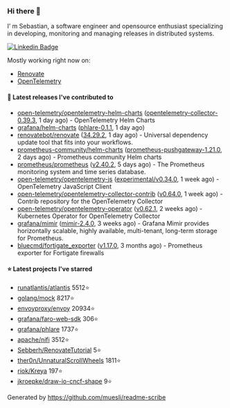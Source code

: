 ### Hi there 👋

I’ m Sebastian, a software engineer and opensource enthusiast specializing in developing, monitoring and managing releases in distributed systems.

[![Linkedin Badge](https://img.shields.io/badge/-LinkedIn-blue?style=flat&logo=Linkedin&logoColor=white&link=https://www.linkedin.com/in/sebastian-poxhofer/)](https://www.linkedin.com/in/sebastian-poxhofer/)

Mostly working right now on:
- [Renovate](https://github.com/renovatebot/renovate)
- [OpenTelemetry](https://github.com/open-telemetry)



#### 🚀 Latest releases I've contributed to

- [open-telemetry/opentelemetry-helm-charts](https://github.com/open-telemetry/opentelemetry-helm-charts) ([opentelemetry-collector-0.39.3](https://github.com/open-telemetry/opentelemetry-helm-charts/releases/tag/opentelemetry-collector-0.39.3), 1 day ago) - OpenTelemetry Helm Charts
- [grafana/helm-charts](https://github.com/grafana/helm-charts) ([phlare-0.1.1](https://github.com/grafana/helm-charts/releases/tag/phlare-0.1.1), 1 day ago)
- [renovatebot/renovate](https://github.com/renovatebot/renovate) ([34.29.2](https://github.com/renovatebot/renovate/releases/tag/34.29.2), 1 day ago) - Universal dependency update tool that fits into your workflows.
- [prometheus-community/helm-charts](https://github.com/prometheus-community/helm-charts) ([prometheus-pushgateway-1.21.0](https://github.com/prometheus-community/helm-charts/releases/tag/prometheus-pushgateway-1.21.0), 2 days ago) - Prometheus community Helm charts
- [prometheus/prometheus](https://github.com/prometheus/prometheus) ([v2.40.2](https://github.com/prometheus/prometheus/releases/tag/v2.40.2), 5 days ago) - The Prometheus monitoring system and time series database.
- [open-telemetry/opentelemetry-js](https://github.com/open-telemetry/opentelemetry-js) ([experimental/v0.34.0](https://github.com/open-telemetry/opentelemetry-js/releases/tag/experimental/v0.34.0), 1 week ago) - OpenTelemetry JavaScript Client
- [open-telemetry/opentelemetry-collector-contrib](https://github.com/open-telemetry/opentelemetry-collector-contrib) ([v0.64.0](https://github.com/open-telemetry/opentelemetry-collector-contrib/releases/tag/v0.64.0), 1 week ago) - Contrib repository for the OpenTelemetry Collector
- [open-telemetry/opentelemetry-operator](https://github.com/open-telemetry/opentelemetry-operator) ([v0.62.1](https://github.com/open-telemetry/opentelemetry-operator/releases/tag/v0.62.1), 2 weeks ago) - Kubernetes Operator for OpenTelemetry Collector
- [grafana/mimir](https://github.com/grafana/mimir) ([mimir-2.4.0](https://github.com/grafana/mimir/releases/tag/mimir-2.4.0), 3 weeks ago) - Grafana Mimir provides horizontally scalable, highly available, multi-tenant, long-term storage for Prometheus.
- [bluecmd/fortigate_exporter](https://github.com/bluecmd/fortigate_exporter) ([v1.17.0](https://github.com/bluecmd/fortigate_exporter/releases/tag/v1.17.0), 3 months ago) - Prometheus exporter for Fortigate firewalls

#### ⭐ Latest projects I've starred

- [runatlantis/atlantis](https://github.com/runatlantis/atlantis) 5512⭐
- [golang/mock](https://github.com/golang/mock) 8217⭐
- [envoyproxy/envoy](https://github.com/envoyproxy/envoy) 20934⭐
- [grafana/faro-web-sdk](https://github.com/grafana/faro-web-sdk) 306⭐
- [grafana/phlare](https://github.com/grafana/phlare) 1737⭐
- [apache/nifi](https://github.com/apache/nifi) 3512⭐
- [Sebberh/RenovateTutorial](https://github.com/Sebberh/RenovateTutorial) 5⭐
- [ther0n/UnnaturalScrollWheels](https://github.com/ther0n/UnnaturalScrollWheels) 1811⭐
- [riok/Kreya](https://github.com/riok/Kreya) 197⭐
- [jkroepke/draw-io-cncf-shape](https://github.com/jkroepke/draw-io-cncf-shape) 9⭐



Generated by https://github.com/muesli/readme-scribe
